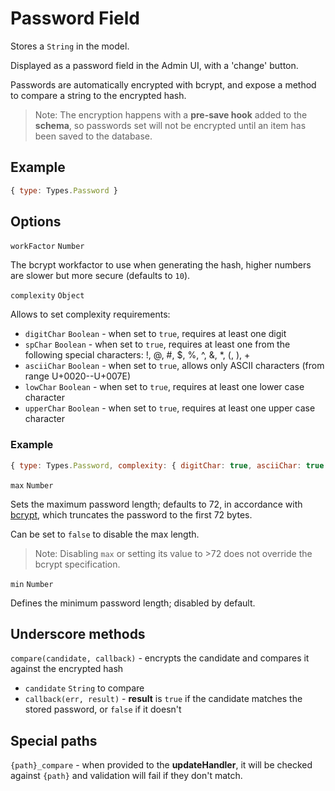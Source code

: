 # Password Field

Stores a `String` in the model.

Displayed as a password field in the Admin UI, with a 'change' button.

Passwords are automatically encrypted with bcrypt, and expose a method to compare a string to the encrypted hash.

> Note: The encryption happens with a **pre-save hook** added to the **schema**, so passwords set will not be encrypted until an item has been saved to the database.

## Example

```js
{ type: Types.Password }
```

## Options

`workFactor` `Number`

The bcrypt workfactor to use when generating the hash, higher numbers are slower but more secure (defaults to `10`).

`complexity` `Object`

Allows to set complexity requirements:

* `digitChar` `Boolean` - when set to `true`, requires at least one digit
* `spChar` `Boolean` - when set to `true`, requires at least one from the following special characters: !, @, #, $, %, ^, &, \*, (, ), +
* `asciiChar` `Boolean` - when set to `true`, allows only ASCII characters (from range U+0020--U+007E)
* `lowChar` `Boolean` - when set to `true`, requires at least one lower case character
* `upperChar` `Boolean` - when set to `true`, requires at least one upper case character

### Example

```js
{ type: Types.Password, complexity: { digitChar: true, asciiChar: true } }
```

`max` `Number`

Sets the maximum password length; defaults to 72, in accordance with [bcrypt](https://www.google.com/search?q=bcrypt+max+length), which truncates the password to the first 72 bytes.

Can be set to `false` to disable the max length.

> Note: Disabling `max` or setting its value to >72 does not override the bcrypt specification.

`min` `Number`

Defines the minimum password length; disabled by default.

## Underscore methods

`compare(candidate, callback)` - encrypts the candidate and compares it against the encrypted hash

* `candidate` `String` to compare
* `callback(err, result)` - **result** is `true` if the candidate matches the stored password, or `false` if it doesn't

## Special paths

`{path}_compare` - when provided to the **updateHandler**, it will be checked against `{path}` and validation will fail if they don't match.

